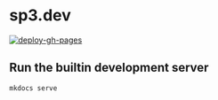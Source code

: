 # sp3.dev

[![deploy-gh-pages](https://github.com/speg03/sp3.dev/workflows/deploy-gh-pages/badge.svg)](https://github.com/speg03/sp3.dev/actions)

## Run the builtin development server

```
mkdocs serve
```
